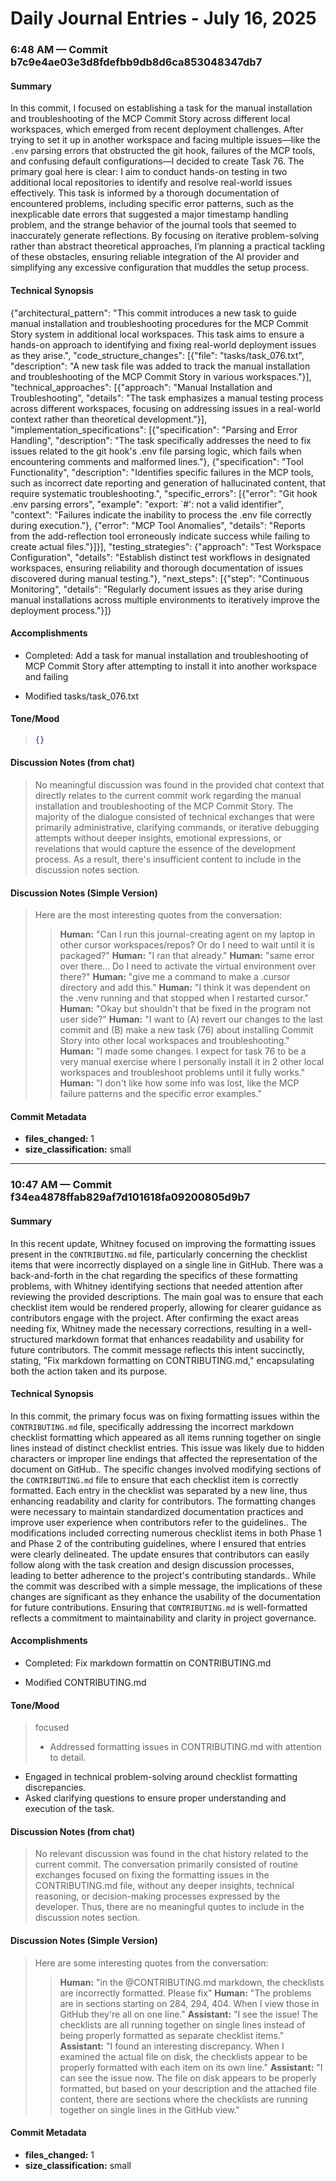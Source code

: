 # Daily Journal Entries - July 16, 2025

### 6:48 AM — Commit b7c9e4ae03e3d8fdefbb9db8d6ca853048347db7

#### Summary

In this commit, I focused on establishing a task for the manual installation and troubleshooting of the MCP Commit Story across different local workspaces, which emerged from recent deployment challenges. After trying to set it up in another workspace and facing multiple issues—like the `.env` parsing errors that obstructed the git hook, failures of the MCP tools, and confusing default configurations—I decided to create Task 76. The primary goal here is clear: I aim to conduct hands-on testing in two additional local repositories to identify and resolve real-world issues effectively. This task is informed by a thorough documentation of encountered problems, including specific error patterns, such as the inexplicable date errors that suggested a major timestamp handling problem, and the strange behavior of the journal tools that seemed to inaccurately generate reflections. By focusing on iterative problem-solving rather than abstract theoretical approaches, I’m planning a practical tackling of these obstacles, ensuring reliable integration of the AI provider and simplifying any excessive configuration that muddles the setup process.

#### Technical Synopsis

{"architectural_pattern": "This commit introduces a new task to guide manual installation and troubleshooting procedures for the MCP Commit Story system in additional local workspaces. This task aims to ensure a hands-on approach to identifying and fixing real-world deployment issues as they arise.", "code_structure_changes": [{"file": "tasks/task_076.txt", "description": "A new task file was added to track the manual installation and troubleshooting of the MCP Commit Story in various workspaces."}], "technical_approaches": [{"approach": "Manual Installation and Troubleshooting", "details": "The task emphasizes a manual testing process across different workspaces, focusing on addressing issues in a real-world context rather than theoretical development."}], "implementation_specifications": [{"specification": "Parsing and Error Handling", "description": "The task specifically addresses the need to fix issues related to the git hook's .env file parsing logic, which fails when encountering comments and malformed lines."}, {"specification": "Tool Functionality", "description": "Identifies specific failures in the MCP tools, such as incorrect date reporting and generation of hallucinated content, that require systematic troubleshooting.", "specific_errors": [{"error": "Git hook .env parsing errors", "example": "export: `#': not a valid identifier", "context": "Failures indicate the inability to process the .env file correctly during execution."}, {"error": "MCP Tool Anomalies", "details": "Reports from the add-reflection tool erroneously indicate success while failing to create actual files."}]}], "testing_strategies": {"approach": "Test Workspace Configuration", "details": "Establish distinct test workflows in designated workspaces, ensuring reliability and thorough documentation of issues discovered during manual testing."}, "next_steps": [{"step": "Continuous Monitoring", "details": "Regularly document issues as they arise during manual installations across multiple environments to iteratively improve the deployment process."}]}

#### Accomplishments

- Completed: Add a task for manual installation and troubleshooting of MCP Commit Story after attempting to install it into another workspace and failing

- Modified tasks/task_076.txt

#### Tone/Mood

> ```json
> {}

#### Discussion Notes (from chat)

> No meaningful discussion was found in the provided chat context that directly relates to the current commit work regarding the manual installation and troubleshooting of the MCP Commit Story. The majority of the dialogue consisted of technical exchanges that were primarily administrative, clarifying commands, or iterative debugging attempts without deeper insights, emotional expressions, or revelations that would capture the essence of the development process. As a result, there's insufficient content to include in the discussion notes section.

#### Discussion Notes (Simple Version)

> Here are the most interesting quotes from the conversation:
> > **Human:** "Can I run this journal-creating agent on my laptop in other cursor workspaces/repos? Or do I need to wait until it is packaged?"
> > **Human:** "I ran that already."
> > **Human:** "same error over there... Do I need to activate the virtual environment over there?"
> > **Human:** "give me a command to make a .cursor directory and add this."
> > **Human:** "I think it was dependent on the .venv running and that stopped when I restarted cursor."
> > **Human:** "Okay but shouldn't that be fixed in the program not user side?"
> > **Human:** "I want to (A) revert our changes to the last commit and (B) make a new task (76) about installing Commit Story into other local workspaces and troubleshooting."
> > **Human:** "I made some changes. I expect for task 76 to be a very manual exercise where I personally install it in 2 other local workspaces and troubleshoot problems until it fully works."
> > **Human:** "I don't like how some info was lost, like the MCP failure patterns and the specific error examples."

#### Commit Metadata

- **files_changed:** 1
- **size_classification:** small
---
### 10:47 AM — Commit f34ea4878ffab829af7d101618fa09200805d9b7

#### Summary

In this recent update, Whitney focused on improving the formatting issues present in the `CONTRIBUTING.md` file, particularly concerning the checklist items that were incorrectly displayed on a single line in GitHub. There was a back-and-forth in the chat regarding the specifics of these formatting problems, with Whitney identifying sections that needed attention after reviewing the provided descriptions. The main goal was to ensure that each checklist item would be rendered properly, allowing for clearer guidance as contributors engage with the project. After confirming the exact areas needing fix, Whitney made the necessary corrections, resulting in a well-structured markdown format that enhances readability and usability for future contributors. The commit message reflects this intent succinctly, stating, "Fix markdown formatting on CONTRIBUTING.md," encapsulating both the action taken and its purpose.

#### Technical Synopsis

In this commit, the primary focus was on fixing formatting issues within the `CONTRIBUTING.md` file, specifically addressing the incorrect markdown checklist formatting which appeared as all items running together on single lines instead of distinct checklist entries. This issue was likely due to hidden characters or improper line endings that affected the representation of the document on GitHub.. The specific changes involved modifying sections of the `CONTRIBUTING.md` file to ensure that each checklist item is correctly formatted. Each entry in the checklist was separated by a new line, thus enhancing readability and clarity for contributors. The formatting changes were necessary to maintain standardized documentation practices and improve user experience when contributors refer to the guidelines.. The modifications included correcting numerous checklist items in both Phase 1 and Phase 2 of the contributing guidelines, where I ensured that entries were clearly delineated. The update ensures that contributors can easily follow along with the task creation and design discussion processes, leading to better adherence to the project's contributing standards.. While the commit was described with a simple message, the implications of these changes are significant as they enhance the usability of the documentation for future contributions. Ensuring that `CONTRIBUTING.md` is well-formatted reflects a commitment to maintainability and clarity in project governance.

#### Accomplishments

- Completed: Fix markdown formattin on CONTRIBUTING.md

- Modified CONTRIBUTING.md

#### Tone/Mood

> focused
> - Addressed formatting issues in CONTRIBUTING.md with attention to detail.
- Engaged in technical problem-solving around checklist formatting discrepancies.
- Asked clarifying questions to ensure proper understanding and execution of the task.

#### Discussion Notes (from chat)

> No relevant discussion was found in the chat history related to the current commit. The conversation primarily consisted of routine exchanges focused on fixing the formatting issues in the CONTRIBUTING.md file, without any deeper insights, technical reasoning, or decision-making processes expressed by the developer. Thus, there are no meaningful quotes to include in the discussion notes section.

#### Discussion Notes (Simple Version)

> Here are some interesting quotes from the conversation:
> > **Human:** "in the @CONTRIBUTING.md markdown, the checklists are incorrectly formatted. Please fix"
> > **Human:** "The problems are in sections starting on 284, 294, 404. When I view those in GitHub they're all on one line."
> > **Assistant:** "I see the issue! The checklists are all running together on single lines instead of being properly formatted as separate checklist items."
> > **Assistant:** "I found an interesting discrepancy. When I examined the actual file on disk, the checklists appear to be properly formatted with each item on its own line."
> > **Assistant:** "I can see the issue now. The file on disk appears to be properly formatted, but based on your description and the attached file content, there are sections where the checklists are running together on single lines in the GitHub view."

#### Commit Metadata

- **files_changed:** 1
- **size_classification:** small